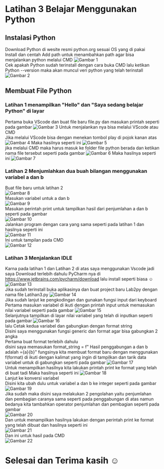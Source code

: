 # Latihan 3 Belajar Menggunakan Python

## Instalasi Python
Download Python di wesite resmi python.org sesuai OS yang di pakai <br />
Install dan centah Add path untuk menambahkan path agar bisa menjalankan python melalui CMD
![Gambar 1](screnshoot/ss1.png)<br />
Cek apakah Python sudah terinstall dengan cara buka CMD lalu ketikan Python --version maka akan muncul veri python yang telah terinstall
![Gambar 2](screnshoot/ss2.png)


## Membuat File Python
### Latihan 1 menampilkan "Hello" dan "Saya sedang belajar Python" di layar
Pertama buka VScode dan buat file baru file.py dan masukan printah seperti pada gambar
![Gambar 3](screnshoot/ss3.png)
Untuk menjalankan nya bisa melalui VScode atau CMD <br />
Jika melalui VScode bisa dengan menekan tombol play di pojok kanan atas
![Gambar 4](screnshoot/ss4.png)
Maka hasilnya seperti ini
![Gambar 5](screnshoot/ss5.png)<br />
jika melalui CMD maka harus masuk ke folder file python berada dan ketikan nama file tersebut seperti pada gambar
![Gambar 6](screnshoot/ss6.png)
Maka hasilnya seperti ini
![Gambar 7](screnshoot/ss7.png)
### Latihan 2 Menjumlahkan dua buah bilangan menggunakan variabel a dan b
Buat file baru untuk latihan 2 <br />
![Gambar 8](screnshoot/ss8.png) <br />
Masukan variabel untuk a dan b<br />
![Gambar 9](screnshoot/ss9.png)<br />
Masukan perintah print untuk tampilkan hasil dari penjumlahan a dan b seperti pada gambar <br />
![Gambar 10](screnshoot/ss10.png)<br />
Jalankan program dengan cara yang sama seperti pada latihan 1 dan hasilnya seperti ini<br />
![Gambar 11](screnshoot/ss11.png)<br />
Ini untuk tampilan pada CMD<br />
![Gambar 12](screnshoot/ss12.png)<br />
### Latihan 3 Menjalankan IDLE
Karna pada latihan 1 dan Latihan 2 di atas saya menggunakan Vscode jadi saya Download terlebih dahulu PyCharm nya di https://www.jetbrains.com/pycharm/download lalu install seperti biasa ☺
![Gambar 13](screnshoot/ss13.png)<br />
Jika sudah terinstall buka aplikasinya dan buat project baru Lab2py dengan nama file Latihan3.py
![Gambar 14](screnshoot/ss14.png)<br />
Jika sudah lanjut ke pengkodingan dan gunakan fungsi input dari keyboard <br />
Pertama masukan variabel di ikuti dengan printah input untuk memasukan nilai variabel seperti pada gambar
![Gambar 15](screnshoot/ss15.png)<br />
Selanjutnya tampilkan di layar nilai variabel yang telah di inputkan seperti pada gambar
![Gambar 16](screnshoot/ss16.png)<br />
lalu Cetak kedua variabel dan gabungkan dengan format string <br />
Disini saya menggunakan fungsi generic dan format agar bisa gabungkan 2 angka <br />
Pertama buat format terlebih dahulu <br /> 
disini saya memasukan  format_string = f" Hasil penggabungan a dan b adalah ={a}{b}" fungsinya kita membuat format baru dengan  menggunakan f(format) di ikuti dengan kalimat yang ingin di tampilkan dan tarik data variabel untuk di gabungkan seperti pada gambar 
![Gambar 17](screnshoot/ss17.png)<br />
Untuk menampilkan hasilnya kita lakukan printah print ke format yang telah di buat tadi Maka hasilnya seperti ini
![Gambar 18](screnshoot/ss18.png)<br />
Lanjut ke konversi variabel <br />
Disini kita ubah dulu untuk variabel a dan b ke integer seperti pada gambar <br />
![Gambar 19](screnshoot/ss19.png)<br />
Jika sudah maka disini saya melakukan 2 pengolahan yaitu penjumlahan dan pembagian caranya sama seperti pada penggabungan di atas namun bedanya kita tambahkan operator penjumlahan dan pembagian seperti pada gambar <br />
![Gambar 20](screnshoot/ss20.png)<br />
Dan untuk menampilkan hasilnya lakukan dengan perintah print ke format yang telah dibuat dan hasilnya seperti ini <br />
![Gambar 21](screnshoot/ss21.png)<br />
Dan ini untuk hasil pada CMD <br />
![Gambar 22](screnshoot/ss22.png)<br />

# Selesai dan Terima kasih  ☺



























